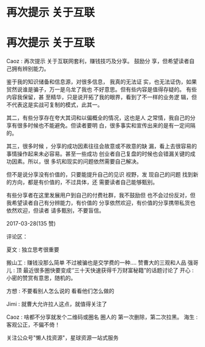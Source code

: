 # 再次提示 关于互联

# 再次提示 关于互联

Caoz : 再次提示 关于互联网套利，赚钱技巧及分享。 鼓励分 享，但希望读者自己拥有辨别能力。

鉴于我的知识储备和信息源，对很多信息， 我真的无法证 实，也无法证伪，如果贸然说谁是骗子，万一是乌龙了我也 不好意思。但有些内容是值得存疑的。 有些内容我保留，甚 至精华，只是说开拓了我的眼界，看到了不一样的业务逻 辑，但不代表这是实战可复制的模式，此其一。

其二，有些分享存在夸大其词和以偏概全的情况，这也是人 之常情，我自己的分享有很多时候也不能避免。但读者要明 白，很多事实和宣传出来的是有一定间隔的。

其三，很多时候 ，分享的成功因素往往会故意或不故意的缺 漏，看上去很容易的事情操作起来未必容易。甚至一些成功 创业者自己复盘的时候也会错漏关键的成功因素。所以，很 多坑和现实的问题依然需要自己解决。

但不是说分享没有价值的，只要能提升自己的见识 视野，发 现自己的问题 找到新的方向，都是有价值的，不过具体，还 需要读者自己能够甄别。

有些分享者在这里发展用户到自己的付费社群，我不鼓励但 也不会过份反对，但我希望读者自己有分辨能力，有价值的 分享依然欢迎，有价值的分享携带私货也依然欢迎，但读者 请多甄别，不要盲信。

2017-03-28(135 赞)

评论区：

夏文 : 独立思考很重要

搬山工 : 赚钱没那么简单 不过被骗也是交学费的一种.... 赞曹大的三观和人品 强哥儿 : 顶 最近很多圈快要变成‘’三十天快速获得千万财富秘籍”的话题讨论了 开心 : 小密的赞赏有意思，随机的。

方想 : 不要看别人怎么说的 看看他们怎么做的

Jimi : 就曹大允许拉人这点，就值得关注了

Caoz : 啥都不分享就发个二维码或圈名 圈人的 第一次删除，第二次拉黑。 海生 : 客观公正，不偏不倚！

关注公众号"懒人找资源"，星球资源一站式服务